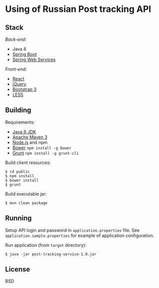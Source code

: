 Using of Russian Post tracking API
==================================

Stack
-----

*Back-end:*

* Java 8
* [Spring Boot](http://projects.spring.io/spring-boot/)
* [Spring Web Services](http://projects.spring.io/spring-ws/)

*Front-end:*

* [React](http://facebook.github.io/react/)
* [jQuery](http://jquery.com/)
* [Bootstrap 3](http://getbootstrap.com/)
* [LESS](http://lesscss.org/)

Building
--------

Requirements:

* [Java 8 JDK](http://www.oracle.com/technetwork/java/index.html)
* [Apache Maven 3](https://maven.apache.org/)
* [Node.js](https://nodejs.org) and npm
* [Bower](http://bower.io) `npm install -g bower`
* [Grunt](https://www.npmjs.com/package/grunt-cli) `npm install -g grunt-cli`

Build client resources:

    $ cd public
    $ npm install
    $ bower install
    $ grunt

Build executable jar:

    $ mvn clean package

Running
-------

Setup API login and password in `application.properties` file.
See `application.sample.properties` for example of application configuration.

Run application (from `target` directory):

    $ java -jar post-tracking-service-1.0.jar

License
-------

BSD
